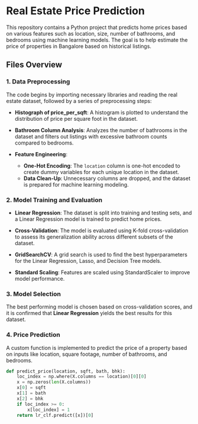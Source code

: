 # Real Estate Price Prediction

This repository contains a Python project that predicts home prices based on various features such as location, size, number of bathrooms, and bedrooms using machine learning models. The goal is to help estimate the price of properties in Bangalore based on historical listings.

## Files Overview

### 1. **Data Preprocessing**

The code begins by importing necessary libraries and reading the real estate dataset, followed by a series of preprocessing steps:

- **Histograph of price_per_sqft**: A histogram is plotted to understand the distribution of price per square foot in the dataset.
  
- **Bathroom Column Analysis**: Analyzes the number of bathrooms in the dataset and filters out listings with excessive bathroom counts compared to bedrooms.

- **Feature Engineering**:
  - **One-Hot Encoding**: The `location` column is one-hot encoded to create dummy variables for each unique location in the dataset.
  - **Data Clean-Up**: Unnecessary columns are dropped, and the dataset is prepared for machine learning modeling.

### 2. **Model Training and Evaluation**

- **Linear Regression**: The dataset is split into training and testing sets, and a Linear Regression model is trained to predict home prices.
  
- **Cross-Validation**: The model is evaluated using K-fold cross-validation to assess its generalization ability across different subsets of the dataset.
  
- **GridSearchCV**: A grid search is used to find the best hyperparameters for the Linear Regression, Lasso, and Decision Tree models.

- **Standard Scaling**: Features are scaled using StandardScaler to improve model performance.

### 3. **Model Selection**

The best performing model is chosen based on cross-validation scores, and it is confirmed that **Linear Regression** yields the best results for this dataset.

### 4. **Price Prediction**

A custom function is implemented to predict the price of a property based on inputs like location, square footage, number of bathrooms, and bedrooms.

```python
def predict_price(location, sqft, bath, bhk):
    loc_index = np.where(X.columns == location)[0][0]
    x = np.zeros(len(X.columns))
    x[0] = sqft
    x[1] = bath
    x[2] = bhk
    if loc_index >= 0:
        x[loc_index] = 1
    return lr_clf.predict([x])[0]
